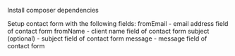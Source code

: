 Install composer dependencies 

Setup contact form with the following fields: 
fromEmail - email address field of contact form
fromName - client name field of contact form
subject (optional) - subject field of contact form 
message - message field of contact form 
